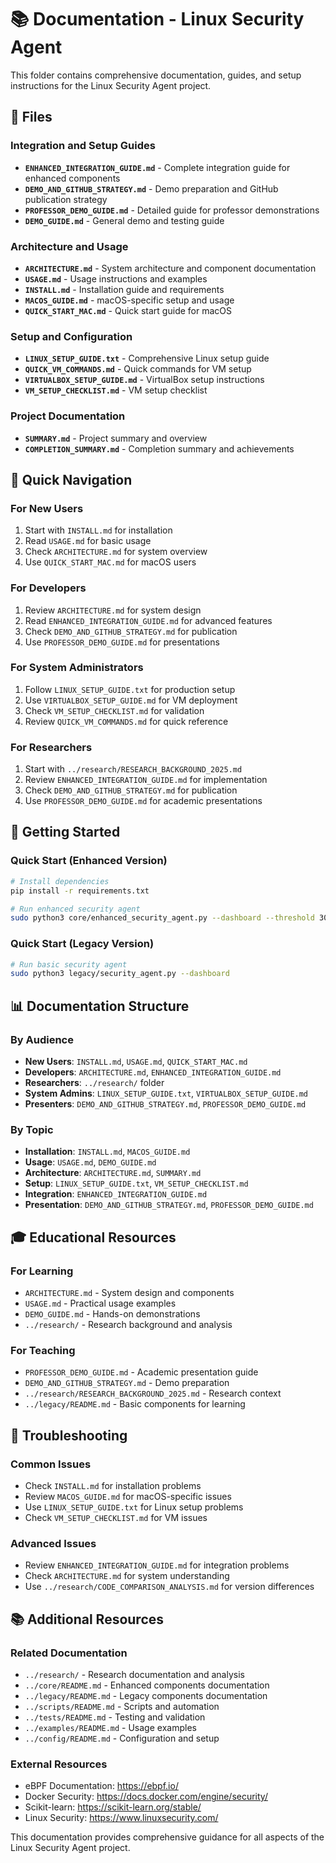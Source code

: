 # 📚 Documentation - Linux Security Agent

This folder contains comprehensive documentation, guides, and setup instructions for the Linux Security Agent project.

## 📁 Files

### **Integration and Setup Guides**
- **`ENHANCED_INTEGRATION_GUIDE.md`** - Complete integration guide for enhanced components
- **`DEMO_AND_GITHUB_STRATEGY.md`** - Demo preparation and GitHub publication strategy
- **`PROFESSOR_DEMO_GUIDE.md`** - Detailed guide for professor demonstrations
- **`DEMO_GUIDE.md`** - General demo and testing guide

### **Architecture and Usage**
- **`ARCHITECTURE.md`** - System architecture and component documentation
- **`USAGE.md`** - Usage instructions and examples
- **`INSTALL.md`** - Installation guide and requirements
- **`MACOS_GUIDE.md`** - macOS-specific setup and usage
- **`QUICK_START_MAC.md`** - Quick start guide for macOS

### **Setup and Configuration**
- **`LINUX_SETUP_GUIDE.txt`** - Comprehensive Linux setup guide
- **`QUICK_VM_COMMANDS.md`** - Quick commands for VM setup
- **`VIRTUALBOX_SETUP_GUIDE.md`** - VirtualBox setup instructions
- **`VM_SETUP_CHECKLIST.md`** - VM setup checklist

### **Project Documentation**
- **`SUMMARY.md`** - Project summary and overview
- **`COMPLETION_SUMMARY.md`** - Completion summary and achievements

## 🎯 Quick Navigation

### **For New Users**
1. Start with `INSTALL.md` for installation
2. Read `USAGE.md` for basic usage
3. Check `ARCHITECTURE.md` for system overview
4. Use `QUICK_START_MAC.md` for macOS users

### **For Developers**
1. Review `ARCHITECTURE.md` for system design
2. Read `ENHANCED_INTEGRATION_GUIDE.md` for advanced features
3. Check `DEMO_AND_GITHUB_STRATEGY.md` for publication
4. Use `PROFESSOR_DEMO_GUIDE.md` for presentations

### **For System Administrators**
1. Follow `LINUX_SETUP_GUIDE.txt` for production setup
2. Use `VIRTUALBOX_SETUP_GUIDE.md` for VM deployment
3. Check `VM_SETUP_CHECKLIST.md` for validation
4. Review `QUICK_VM_COMMANDS.md` for quick reference

### **For Researchers**
1. Start with `../research/RESEARCH_BACKGROUND_2025.md`
2. Review `ENHANCED_INTEGRATION_GUIDE.md` for implementation
3. Check `DEMO_AND_GITHUB_STRATEGY.md` for publication
4. Use `PROFESSOR_DEMO_GUIDE.md` for academic presentations

## 🚀 Getting Started

### **Quick Start (Enhanced Version)**
```bash
# Install dependencies
pip install -r requirements.txt

# Run enhanced security agent
sudo python3 core/enhanced_security_agent.py --dashboard --threshold 30
```

### **Quick Start (Legacy Version)**
```bash
# Run basic security agent
sudo python3 legacy/security_agent.py --dashboard
```

## 📊 Documentation Structure

### **By Audience**
- **New Users**: `INSTALL.md`, `USAGE.md`, `QUICK_START_MAC.md`
- **Developers**: `ARCHITECTURE.md`, `ENHANCED_INTEGRATION_GUIDE.md`
- **Researchers**: `../research/` folder
- **System Admins**: `LINUX_SETUP_GUIDE.txt`, `VIRTUALBOX_SETUP_GUIDE.md`
- **Presenters**: `DEMO_AND_GITHUB_STRATEGY.md`, `PROFESSOR_DEMO_GUIDE.md`

### **By Topic**
- **Installation**: `INSTALL.md`, `MACOS_GUIDE.md`
- **Usage**: `USAGE.md`, `DEMO_GUIDE.md`
- **Architecture**: `ARCHITECTURE.md`, `SUMMARY.md`
- **Setup**: `LINUX_SETUP_GUIDE.txt`, `VM_SETUP_CHECKLIST.md`
- **Integration**: `ENHANCED_INTEGRATION_GUIDE.md`
- **Presentation**: `DEMO_AND_GITHUB_STRATEGY.md`, `PROFESSOR_DEMO_GUIDE.md`

## 🎓 Educational Resources

### **For Learning**
- `ARCHITECTURE.md` - System design and components
- `USAGE.md` - Practical usage examples
- `DEMO_GUIDE.md` - Hands-on demonstrations
- `../research/` - Research background and analysis

### **For Teaching**
- `PROFESSOR_DEMO_GUIDE.md` - Academic presentation guide
- `DEMO_AND_GITHUB_STRATEGY.md` - Demo preparation
- `../research/RESEARCH_BACKGROUND_2025.md` - Research context
- `../legacy/README.md` - Basic components for learning

## 🔧 Troubleshooting

### **Common Issues**
- Check `INSTALL.md` for installation problems
- Review `MACOS_GUIDE.md` for macOS-specific issues
- Use `LINUX_SETUP_GUIDE.txt` for Linux setup problems
- Check `VM_SETUP_CHECKLIST.md` for VM issues

### **Advanced Issues**
- Review `ENHANCED_INTEGRATION_GUIDE.md` for integration problems
- Check `ARCHITECTURE.md` for system understanding
- Use `../research/CODE_COMPARISON_ANALYSIS.md` for version differences

## 📚 Additional Resources

### **Related Documentation**
- `../research/` - Research documentation and analysis
- `../core/README.md` - Enhanced components documentation
- `../legacy/README.md` - Legacy components documentation
- `../scripts/README.md` - Scripts and automation
- `../tests/README.md` - Testing and validation
- `../examples/README.md` - Usage examples
- `../config/README.md` - Configuration and setup

### **External Resources**
- eBPF Documentation: https://ebpf.io/
- Docker Security: https://docs.docker.com/engine/security/
- Scikit-learn: https://scikit-learn.org/stable/
- Linux Security: https://www.linuxsecurity.com/

This documentation provides comprehensive guidance for all aspects of the Linux Security Agent project.
